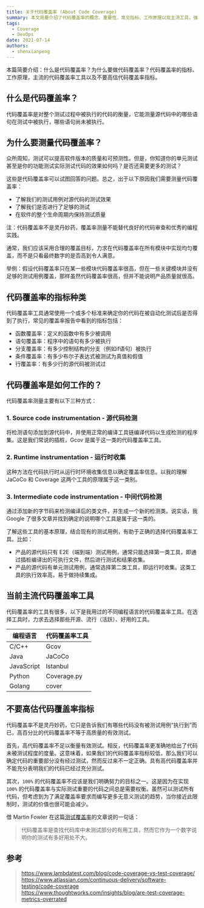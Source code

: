 ```yaml
---
title: 关于代码覆盖率 (About Code Coverage)
summary: 本文简要介绍了代码覆盖率的概念、重要性、常见指标、工作原理以及主流工具，强调了不要过度依赖代码覆盖率指标。
tags:
  - Coverage
  - DevOps
date: 2021-07-14
authors:
  - shenxianpeng
---
```


本篇简要介绍：什么是代码覆盖率？为什么要做代码覆盖率？代码覆盖率的指标、工作原理，主流的代码覆盖率工具以及不要高估代码覆盖率指标。

## 什么是代码覆盖率？

代码覆盖率是对整个测试过程中被执行的代码的衡量，它能测量源代码中的哪些语句在测试中被执行，哪些语句尚未被执行。


## 为什么要测量代码覆盖率？

众所周知，测试可以提高软件版本的质量和可预测性。但是，你知道你的单元测试甚至是你的功能测试实际测试代码的效果如何吗？是否还需要更多的测试？

这些是代码覆盖率可以试图回答的问题。总之，出于以下原因我们需要测量代码覆盖率：

* 了解我们的测试用例对源代码的测试效果
* 了解我们是否进行了足够的测试
* 在软件的整个生命周期内保持测试质量

注：代码覆盖率不是灵丹妙药，覆盖率测量不能替代良好的代码审查和优秀的编程实践。

通常，我们应该采用合理的覆盖目标，力求在代码覆盖率在所有模块中实现均匀覆盖，而不是只看最终数字的是否高到令人满意。

举例：假设代码覆盖率只在某一些模块代码覆盖率很高，但在一些关键模块并没有足够的测试用例覆盖，那样虽然代码覆盖率很高，但并不能说明产品质量就很高。

## 代码覆盖率的指标种类

代码覆盖率工具通常使用一个或多个标准来确定你的代码在被自动化测试后是否得到了执行，常见的覆盖率报告中看到的指标包括：

* 函数覆盖率：定义的函数中有多少被调用
* 语句覆盖率：程序中的语句有多少被执行
* 分支覆盖率：有多少控制结构的分支（例如if语句）被执行
* 条件覆盖率：有多少布尔子表达式被测试为真值和假值
* 行覆盖率：有多少行的源代码被测试过

## 代码覆盖率是如何工作的？

代码覆盖率测量主要有以下三种方式：

### 1. Source code instrumentation - 源代码检测

将检测语句添加到源代码中，并使用正常的编译工具链编译代码以生成检测的程序集。这是我们常说的插桩，Gcov 是属于这一类的代码覆盖率工具。

### 2. Runtime instrumentation - 运行时收集

这种方法在代码执行时从运行时环境收集信息以确定覆盖率信息。以我的理解 JaCoCo 和 Coverage 这两个工具的原理属于这一类别。

### 3. Intermediate code instrumentation - 中间代码检测

通过添加新的字节码来检测编译后的类文件，并生成一个新的检测类。说实话，我 Google 了很多文章并找到确定的说明哪个工具是属于这一类的。


了解这些工具的基本原理，结合现有的测试用例，有助于正确的选择代码覆盖率工具。比如：

* 产品的源代码只有 E2E（端到端）测试用例，通常只能选择第一类工具，即通过插桩编译出的可执行文件，然后进行测试和结果收集。
* 产品的源代码有单元测试用例，通常选择第二类工具，即运行时收集。这类工具的执行效率高，易于做持续集成。

## 当前主流代码覆盖率工具

代码覆盖率的工具有很多，以下是我用过的不同编程语言的代码覆盖率工具。在选择工具时，力求去选择那些开源、流行（活跃）、好用的工具。

| 编程语言 | 代码覆盖率工具 |
| ----------- | ----------- |
| C/C++ | Gcov |
| Java | JaCoCo |
| JavaScript | Istanbul |
| Python | Coverage.py |
| Golang | cover |

## 不要高估代码覆盖率指标

代码覆盖率不是灵丹妙药，它只是告诉我们有哪些代码没有被测试用例“执行到”而已，高百分比的代码覆盖率不等于高质量的有效测试。

首先，高代码覆盖率不足以衡量有效测试。相反，代码覆盖率更准确地给出了代码未被测试程度的度量。这意味着，如果我们的代码覆盖率指标较低，那么我们可以确定代码的重要部分没有经过测试，然而反过来不一定正确。具有高代码覆盖率并不能充分表明我们的代码已经过充分测试。

其次，`100%` 的代码覆盖率不应该是我们明确努力的目标之一。这是因为在实现 `100%` 的代码覆盖率与实际测试重要的代码之间总是需要权衡。虽然可以测试所有代码，但考虑到为了满足覆盖率要求而编写更多无意义测试的趋势，当你接近此限制时，测试的价值也很可能会减少。

借 Martin Fowler 在这篇[测试覆盖率](https://www.martinfowler.com/bliki/TestCoverage.html)的文章说的一句话：

> 代码覆盖率是查找代码库中未测试部分的有用工具，然而它作为一个数字说明你的测试有多好用处不大。

## 参考

> https://www.lambdatest.com/blog/code-coverage-vs-test-coverage/
> https://www.atlassian.com/continuous-delivery/software-testing/code-coverage
> https://www.thoughtworks.com/insights/blog/are-test-coverage-metrics-overrated
